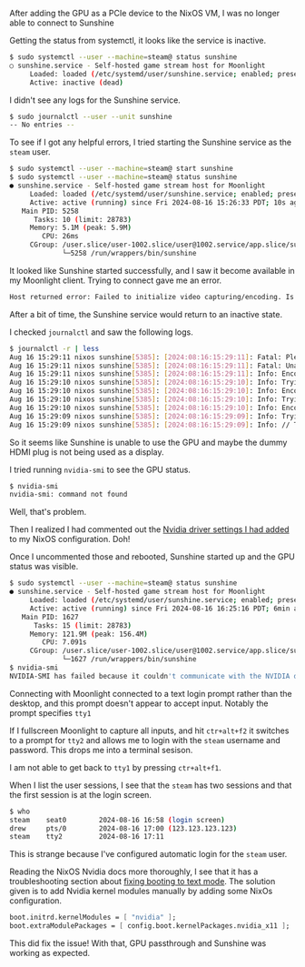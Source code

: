 After adding the GPU as a PCIe device to the NixOS VM, I was no longer able to connect to Sunshine

Getting the status from systemctl, it looks like the service is inactive.

```sh
$ sudo systemctl --user --machine=steam@ status sunshine
○ sunshine.service - Self-hosted game stream host for Moonlight
     Loaded: loaded (/etc/systemd/user/sunshine.service; enabled; preset: enabled)
     Active: inactive (dead)
```

I didn't see any logs for the Sunshine service.

```sh
$ sudo journalctl --user --unit sunshine
-- No entries --
```

To see if I got any helpful errors, I tried starting the Sunshine service as the `steam` user.

```sh
$ sudo systemctl --user --machine=steam@ start sunshine
$ sudo systemctl --user --machine=steam@ status sunshine
● sunshine.service - Self-hosted game stream host for Moonlight
     Loaded: loaded (/etc/systemd/user/sunshine.service; enabled; preset: enabled)
     Active: active (running) since Fri 2024-08-16 15:26:33 PDT; 10s ago
   Main PID: 5258
      Tasks: 10 (limit: 28783)
     Memory: 5.1M (peak: 5.9M)
        CPU: 26ms
     CGroup: /user.slice/user-1002.slice/user@1002.service/app.slice/sunshine.service
             └─5258 /run/wrappers/bin/sunshine
```

It looked like Sunshine started successfully, and I saw it become available in my Moonlight client.
Trying to connect gave me an error.

```txt
Host returned error: Failed to initialize video capturing/encoding. Is a display connected and turned on? (Error 503)
```


After a bit of time, the Sunshine service would return to an inactive state.

I checked `journalctl` and saw the following logs.

```sh
$ journalctl -r | less
Aug 16 15:29:11 nixos sunshine[5385]: [2024:08:16:15:29:11]: Fatal: Please check that a display is connected and powered on.
Aug 16 15:29:11 nixos sunshine[5385]: [2024:08:16:15:29:11]: Fatal: Unable to find display or encoder during startup.
Aug 16 15:29:11 nixos sunshine[5385]: [2024:08:16:15:29:11]: Info: Encoder [software] failed
Aug 16 15:29:10 nixos sunshine[5385]: [2024:08:16:15:29:10]: Info: Trying encoder [software]
Aug 16 15:29:10 nixos sunshine[5385]: [2024:08:16:15:29:10]: Info: Encoder [vaapi] failed
Aug 16 15:29:10 nixos sunshine[5385]: [2024:08:16:15:29:10]: Info: Trying encoder [vaapi]
Aug 16 15:29:10 nixos sunshine[5385]: [2024:08:16:15:29:10]: Info: Encoder [nvenc] failed
Aug 16 15:29:09 nixos sunshine[5385]: [2024:08:16:15:29:09]: Info: Trying encoder [nvenc]
Aug 16 15:29:09 nixos sunshine[5385]: [2024:08:16:15:29:09]: Info: // Testing for available encoders, this may generate errors. You can safely ignore those errors. //
```

So it seems like Sunshine is unable to use the GPU and maybe the dummy HDMI plug is not being used as a display.

I tried running `nvidia-smi` to see the GPU status.

```sh
$ nvidia-smi
nvidia-smi: command not found
```

Well, that's problem. 

Then I realized I had commented out the [Nvidia driver settings I had added](/game-server/docs/log/240816-nixos-installing-nvidia-drivers.md) to my NixOS configuration. Doh!

Once I uncommented those and rebooted, Sunshine started up and the GPU status was visible.

```sh
$ sudo systemctl --user --machine=steam@ status sunshine
● sunshine.service - Self-hosted game stream host for Moonlight
     Loaded: loaded (/etc/systemd/user/sunshine.service; enabled; preset: enabled)
     Active: active (running) since Fri 2024-08-16 16:25:16 PDT; 6min ago
   Main PID: 1627
      Tasks: 15 (limit: 28783)
     Memory: 121.9M (peak: 156.4M)
        CPU: 7.091s
     CGroup: /user.slice/user-1002.slice/user@1002.service/app.slice/sunshine.service
             └─1627 /run/wrappers/bin/sunshine
$ nvidia-smi
NVIDIA-SMI has failed because it couldn't communicate with the NVIDIA driver. Make sure that the latest NVIDIA driver is installed and running.
```

Connecting with Moonlight connected to a text login prompt rather than the desktop,
and this prompt doesn't appear to accept input.
Notably the prompt specifies `tty1`

If I fullscreen Moonlight to capture all inputs, and hit `ctr+alt+f2`
it switches to a prompt for `tty2` and allows me to login with the `steam` username and password.
This drops me into a terminal sesison.

I am not able to get back to `tty1` by pressing `ctr+alt+f1`.

When I list the user sessions, I see that the `steam` has two sessions
and that the first session is at the login screen.

```sh
$ who
steam    seat0        2024-08-16 16:58 (login screen)
drew     pts/0        2024-08-16 17:00 (123.123.123.123)
steam    tty2         2024-08-16 17:11
```

This is strange because I've configured automatic login for the `steam` user.

Reading the NixOS Nvidia docs more thoroughly, I see that it has a troubleshooting section
about [fixing booting to text mode](https://nixos.wiki/wiki/Nvidia#Booting_to_Text_Mode).
The solution given is to add Nvidia kernel modules manually by adding some NixOs configuration.

```nix
boot.initrd.kernelModules = [ "nvidia" ];
boot.extraModulePackages = [ config.boot.kernelPackages.nvidia_x11 ];
```

This did fix the issue! With that, GPU passthrough and Sunshine was working as expected.

